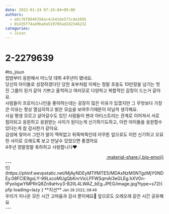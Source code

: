 ```yaml
---
date: 2022-01-24 07:24:04+09:00
authors:
  - e6c76f8046358ac4cb41de573cde1695
  - 01435f74a49ba8a519705ad242348232
categories:
  - Jisun
---
```


# 2-2279639

<div class="post-container" markdown="1">
<div class="content-container md-sidebar__scrollwrap" markdown="1">

\#to_jisun<br>럽밤부터 응원해서 어느덧 데뷔 4주년이 됐네요.<br>당신의 아이돌로 성장하겠다던 당찬 포부처럼 이제는 정말 초동도 10만장을 넘기는 멋진 그룹이 된거 같아 기쁘고 울컥하고 여러모로 다양하고 복합적인 감정이 드는거 같아요.<br>사람들이 프로미스나인을 좋아하는데는 굉장히 많은 이유가 있겠지만 그 무엇보다 가장 큰 이유는 항상 열심히하고 밝은 모습을 보여주기때문이 아닐까 생각해요.<br>사실 평생 모르고 살아갈수도 있던 사람들이 팬과 아티스트라는 관계로 이어져서 서로 힘이되고 응원하고 응원받는 사이가 된다는게 신기하기도하고, 이런 아이돌을 응원할수 있다는게 참 감사한거 같아요.<br>감성에 젖어서 그런가 말이 맥락없고 뒤죽박죽인데 아무튼 앞으로도 이런 신기하고 오묘한 사이로 오래도록 보고 만날수 있었으면 좋겠어요<br>4주년 정말정말 축하하고 사랑합니다❤

</div>
</div>

<div style="text-align: right;" markdown="1">
<a href="https://weverse.io/fromis9/fanpost/2-2279639" style="text-align: right;">:material-share:{.big-emoji}</a>
</div>
---

<div class="comments-container md-sidebar__scrollwrap" markdown="1">
<div class="comment" markdown="1">
<div class='id-container' markdown="1">
![](https://phinf.wevpstatic.net/MjAyNDEyMTlfMTE5/MDAxNzM0NTgzMjY0NDEy.08FClE9gxLY-99LscoMUgQbKnrVicLFFWSqmAi3eGLEg.hXV0n-tPyoIqjwYMPRrQ8Zn9aHvy3-B2llL4LWAZ_bEg.JPEG/image.jpg?type=s72){ pfp loading=lazy }
**<span class="artist">지선</span>** <small>Jan 28 2022, 08:46</small><br>
</div>
<div class='comment-body' markdown="1">
우리가 지나온 모든 시간 고마움과 감사 뿐이에요🥺 앞으로도 오래오래 같은 시간 공유해요
</div>
</div>
</div>
---
